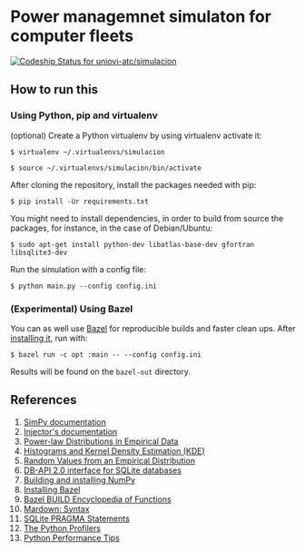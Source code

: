 # Power managemnet simulaton for computer fleets

[ ![Codeship Status for uniovi-atc/simulacion](https://codeship.com/projects/28ab70c0-bbc4-0133-ca86-5a73e45d98be/status?branch=master)](https://codeship.com/projects/135998)

## How to run this

### Using Python, pip and virtualenv

(optional) Create a Python virtualenv by using virtualenv activate it:

`$ virtualenv ~/.virtualenvs/simulacion`

`$ source ~/.virtualenvs/simulacion/bin/activate`

After cloning the repository, install the packages needed with pip:

`$ pip install -Ur requirements.txt`

You might need to install dependencies, in order to build from source the
packages, for instance, in the case of Debian/Ubuntu:

`$ sudo apt-get install python-dev libatlas-base-dev gfortran libsqlite3-dev`

Run the simulation with a config file:

`$ python main.py --config config.ini`

### (Experimental) Using Bazel

You can as well use [Bazel](http://bazel.io) for reproducible builds and faster
clean ups. After [installing it](), run with:

`$ bazel run -c opt :main -- --config config.ini`

Results will be found on the `bazel-out` directory.

## References

1. [SimPy documentation](
    https://simpy.readthedocs.org/en/stable/)
1. [Injector's documentation](
    https://injector.readthedocs.org/en/stable/)
1. [Power-law Distributions in Empirical Data](
    http://tuvalu.santafe.edu/~aaronc/powerlaws/)
1. [Histograms and Kernel Density Estimation (KDE)](
    http://www.mglerner.com/blog/?p=28)
1. [Random Values from an Empirical Distribution](
    http://www.astroml.org/book_figures/chapter3/fig_clone_distribution.html)
1. [DB-API 2.0 interface for SQLite databases](
    https://docs.python.org/3/library/sqlite3.html)
1. [Building and installing NumPy](
    http://docs.scipy.org/doc/numpy/user/install.html)
1. [Installing Bazel](
    http://bazel.io/docs/install.html)
1. [Bazel BUILD Encyclopedia of Functions](
    http://bazel.io/docs/be/overview.html)
1. [Mardown: Syntax](
    https://daringfireball.net/projects/markdown/syntax)
1. [SQLite PRAGMA Statements](
    https://www.sqlite.org/pragma.html)
1. [The Python Profilers](
    https://docs.python.org/3/library/profile.html)
1. [Python Performance Tips](
    https://wiki.python.org/moin/PythonSpeed/PerformanceTips)
